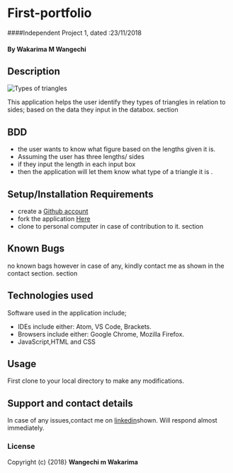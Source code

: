 # First-portfolio
####Independent Project 1, dated :23/11/2018
#### By **Wakarima M Wangechi**
## Description
![Types of triangles]("../css/image/types-of-triangles.png")

This application helps the user identify they types of triangles in relation to sides; based on the data they input in the databox.
section

## BDD
* the user wants to know what figure based on the lengths given it is.
* Assuming the user has three lengths/ sides
* if they input the length in each input box
* then the application will let them know what type of a triangle it is .

## Setup/Installation Requirements
* create a [Github account](https://github.com)
* fork the application [Here](https://github.com/MargaretW/Margaret-Triangles)
* clone to personal computer in case of contribution to it.
section
## Known Bugs
no known bags however in case of any, kindly contact me as shown in the contact section.
section
## Technologies used
Software used in the application include;
* IDEs include either: Atom, VS Code, Brackets.
* Browsers include either: Google Chrome, Mozilla Firefox.
* JavaScript,HTML and CSS
## Usage
First clone to your local directory to make any modifications.
## Support and contact details
In case of any issues,contact me on [linkedin](https://www.linkedin.com/in/margaret-wangechi/)shown. Will respond almost immediately.
### License
Copyright (c) {2018}
**Wangechi m Wakarima**
